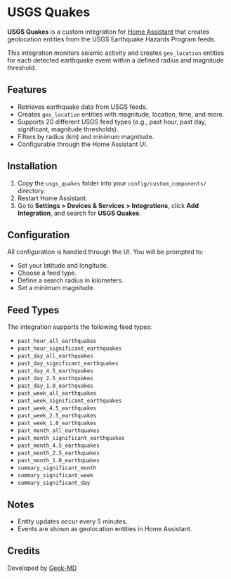 # USGS Quakes

**USGS Quakes** is a custom integration for [Home Assistant](https://www.home-assistant.io) that creates geolocation entities from the USGS Earthquake Hazards Program feeds.

This integration monitors seismic activity and creates `geo_location` entities for each detected earthquake event within a defined radius and magnitude threshold.

## Features

- Retrieves earthquake data from USGS feeds.
- Creates `geo_location` entities with magnitude, location, time, and more.
- Supports 20 different USGS feed types (e.g., past hour, past day, significant, magnitude thresholds).
- Filters by radius (km) and minimum magnitude.
- Configurable through the Home Assistant UI.

## Installation

1. Copy the `usgs_quakes` folder into your `config/custom_components/` directory.
2. Restart Home Assistant.
3. Go to **Settings > Devices & Services > Integrations**, click **Add Integration**, and search for **USGS Quakes**.

## Configuration

All configuration is handled through the UI. You will be prompted to:

- Set your latitude and longitude.
- Choose a feed type.
- Define a search radius in kilometers.
- Set a minimum magnitude.

## Feed Types

The integration supports the following feed types:

- `past_hour_all_earthquakes`
- `past_hour_significant_earthquakes`
- `past_day_all_earthquakes`
- `past_day_significant_earthquakes`
- `past_day_4.5_earthquakes`
- `past_day_2.5_earthquakes`
- `past_day_1.0_earthquakes`
- `past_week_all_earthquakes`
- `past_week_significant_earthquakes`
- `past_week_4.5_earthquakes`
- `past_week_2.5_earthquakes`
- `past_week_1.0_earthquakes`
- `past_month_all_earthquakes`
- `past_month_significant_earthquakes`
- `past_month_4.5_earthquakes`
- `past_month_2.5_earthquakes`
- `past_month_1.0_earthquakes`
- `summary_significant_month`
- `summary_significant_week`
- `summary_significant_day`

## Notes

- Entity updates occur every 5 minutes.
- Events are shown as geolocation entities in Home Assistant.

## Credits

Developed by [Geek-MD](https://github.com/Geek-MD)
